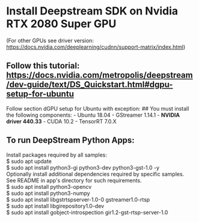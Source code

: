 <meta name="google-site-verification" content="iNnkrgmRKfdXmJaZu2YUXCCWVD-IP0BXgX6pi7amvrs" />

# Install Deepstream SDK on Nvidia RTX 2080 Super GPU
(For other GPUs see driver version: https://docs.nvidia.com/deeplearning/cudnn/support-matrix/index.html)

## Follow this tutorial: https://docs.nvidia.com/metropolis/deepstream/dev-guide/text/DS_Quickstart.html#dgpu-setup-for-ubuntu
Follow section dGPU setup for Ubuntu with exception: ## You must install the following components: - Ubuntu 18.04 - GStreamer 1.14.1 - **NVIDIA driver 440.33** - CUDA 10.2 - TensorRT 7.0.X 

## To run DeepStream Python Apps:

Install packages required by all samples:\
   $ sudo apt update\
   $ sudo apt install python3-gi python3-dev python3-gst-1.0 -y\
Optionally install additional dependencies required by specific samples.\
   See README in app's directory for such requirements.\
   $ sudo apt install python3-opencv\
   $ sudo apt install python3-numpy\
   $ sudo apt install libgstrtspserver-1.0-0 gstreamer1.0-rtsp\
   $ sudo apt install libgirepository1.0-dev\
   $ sudo apt install gobject-introspection gir1.2-gst-rtsp-server-1.0

